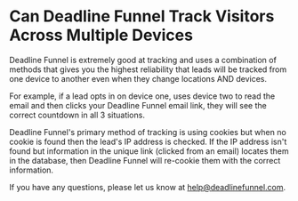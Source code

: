 # Can Deadline Funnel Track Visitors Across Multiple Devices

Deadline Funnel is extremely good at tracking and uses a combination of methods that gives you the highest reliability that leads will be tracked from one device to another even when they change locations AND devices.

For example, if a lead opts in on device one, uses device two to read the email and then clicks your Deadline Funnel email link, they will see the correct countdown in all 3 situations.

Deadline Funnel's primary method of tracking is using cookies but when no cookie is found then the lead's IP address is checked. If the IP address isn't found but information in the unique link \(clicked from an email\) locates them in the database, then Deadline Funnel will re-cookie them with the correct information.

If you have any questions, please let us know at [help@deadlinefunnel.com](mailto:mailto:help@deadlinefunnel.com).

